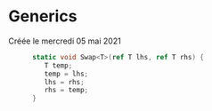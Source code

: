 
#  Generics 
Créée le mercredi 05 mai 2021

```cs
	  static void Swap<T>(ref T lhs, ref T rhs) {
		 T temp;
		 temp = lhs;
		 lhs = rhs;
		 rhs = temp;
	  }
```

